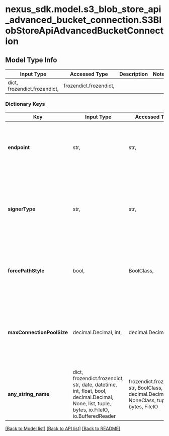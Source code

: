 # nexus_sdk.model.s3_blob_store_api_advanced_bucket_connection.S3BlobStoreApiAdvancedBucketConnection

## Model Type Info
Input Type | Accessed Type | Description | Notes
------------ | ------------- | ------------- | -------------
dict, frozendict.frozendict,  | frozendict.frozendict,  |  | 

### Dictionary Keys
Key | Input Type | Accessed Type | Description | Notes
------------ | ------------- | ------------- | ------------- | -------------
**endpoint** | str,  | str,  | A custom endpoint URL for third party object stores using the S3 API. | [optional] 
**signerType** | str,  | str,  | An API signature version which may be required for third party object stores using the S3 API. | [optional] 
**forcePathStyle** | bool,  | BoolClass,  | Setting this flag will result in path-style access being used for all requests. | [optional] 
**maxConnectionPoolSize** | decimal.Decimal, int,  | decimal.Decimal,  | Setting this value will override the default connection pool size of Nexus of the s3 client for this blobstore. | [optional] value must be a 32 bit integer
**any_string_name** | dict, frozendict.frozendict, str, date, datetime, int, float, bool, decimal.Decimal, None, list, tuple, bytes, io.FileIO, io.BufferedReader | frozendict.frozendict, str, BoolClass, decimal.Decimal, NoneClass, tuple, bytes, FileIO | any string name can be used but the value must be the correct type | [optional]

[[Back to Model list]](../../README.md#documentation-for-models) [[Back to API list]](../../README.md#documentation-for-api-endpoints) [[Back to README]](../../README.md)

